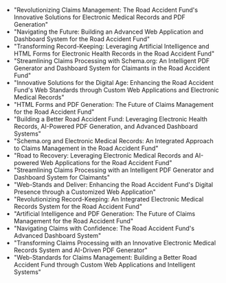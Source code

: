- "Revolutionizing Claims Management: The Road Accident Fund's Innovative Solutions for Electronic Medical Records and PDF Generation"
- "Navigating the Future: Building an Advanced Web Application and Dashboard System for the Road Accident Fund"
- "Transforming Record-Keeping: Leveraging Artificial Intelligence and HTML Forms for Electronic Health Records in the Road Accident Fund"
- "Streamlining Claims Processing with Schema.org: An Intelligent PDF Generator and Dashboard System for Claimants in the Road Accident Fund"
- "Innovative Solutions for the Digital Age: Enhancing the Road Accident Fund's Web Standards through Custom Web Applications and Electronic Medical Records"
- "HTML Forms and PDF Generation: The Future of Claims Management for the Road Accident Fund"
- "Building a Better Road Accident Fund: Leveraging Electronic Health Records, AI-Powered PDF Generation, and Advanced Dashboard Systems"
- "Schema.org and Electronic Medical Records: An Integrated Approach to Claims Management in the Road Accident Fund"
- "Road to Recovery: Leveraging Electronic Medical Records and AI-powered Web Applications for the Road Accident Fund"
- "Streamlining Claims Processing with an Intelligent PDF Generator and Dashboard System for Claimants"
- "Web-Stands and Deliver: Enhancing the Road Accident Fund's Digital Presence through a Customized Web Application"
- "Revolutionizing Record-Keeping: An Integrated Electronic Medical Records System for the Road Accident Fund"
- "Artificial Intelligence and PDF Generation: The Future of Claims Management for the Road Accident Fund"
- "Navigating Claims with Confidence: The Road Accident Fund's Advanced Dashboard System"
- "Transforming Claims Processing with an Innovative Electronic Medical Records System and AI-Driven PDF Generator"
- "Web-Standards for Claims Management: Building a Better Road Accident Fund through Custom Web Applications and Intelligent Systems"